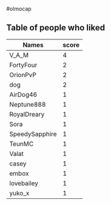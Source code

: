#olmocap
## Table of people who liked
Names | score
--- | ---
V_A_M | 4
FortyFour | 2
OrionPvP | 2
dog | 2
AirDog46 | 1
Neptune888 | 1
RoyalDreary | 1
Sora | 1
SpeedySapphire | 1
TeunMC | 1
Valat | 1
casey | 1
embox | 1
lovebailey | 1
yuko_x | 1
